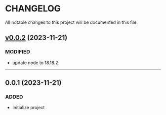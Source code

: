# CHANGELOG

All notable changes to this project will be documented in this file.

## [v0.0.2][v0.0.2] (2023-11-21)

### MODIFIED

- update node to 18.18.2

---

## 0.0.1 (2023-11-21)

### ADDED

- Initialize project

[v0.0.2]: https://github.com/chanhi2000/vuepress-deploy/compare/v0.0.1...v0.0.2
